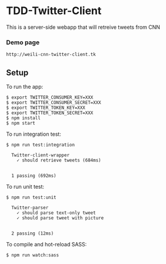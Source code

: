 # TDD-Twitter-Client

This is a server-side webapp that will retreive tweets from CNN

### Demo page
    http://weili-cnn-twitter-client.tk

## Setup

To run the app:

```shell
$ export TWITTER_CONSUMER_KEY=XXX
$ export TWITTER_CONSUMER_SECRET=XXX
$ export TWITTER_TOKEN_KEY=XXX
$ export TWITTER_TOKEN_SECRET=XXX
$ npm install
$ npm start
```

To run integration test:
```shell
$ npm run test:integration
```


```
  Twitter-client-wrapper
    ✓ should retrieve tweets (684ms)


  1 passing (692ms)
```

To run unit test:
```shell
$ npm run test:unit
```

```
  Twitter-parser
    ✓ should parse text-only tweet
    ✓ should parse tweet with picture


  2 passing (12ms)
```

To compile and hot-reload SASS:
```shell
$ npm run watch:sass
```
